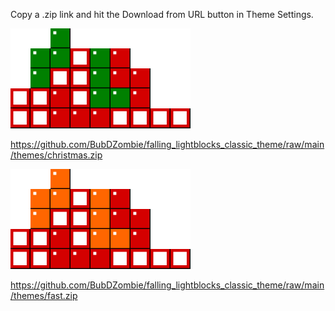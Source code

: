 Copy a .zip link and hit the Download from URL button in Theme Settings.

![Christmas](https://github.com/BubDZombie/falling_lightblocks_classic_theme/raw/main/themes/christmas_preview.png)

https://github.com/BubDZombie/falling_lightblocks_classic_theme/raw/main/themes/christmas.zip

![Fast](https://github.com/BubDZombie/falling_lightblocks_classic_theme/raw/main/themes/fast_preview.png)

https://github.com/BubDZombie/falling_lightblocks_classic_theme/raw/main/themes/fast.zip
